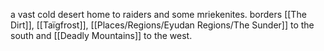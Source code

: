 a vast cold desert home to raiders and some mriekenites.
borders [[The Dirt]], [[Taïgfrost]], [[Places/Regions/Eyudan Regions/The Sunder]] to the south and [[Deadly Mountains]] to the west.
